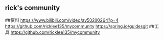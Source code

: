 ## rick's community
##资料
https://www.bilibili.com/video/av50200264?p=4
https://github.com/ricklee135/mycommunity
https://spring.io/guidesgit
##工具
https://github.com/ricklee135/mycommunity

